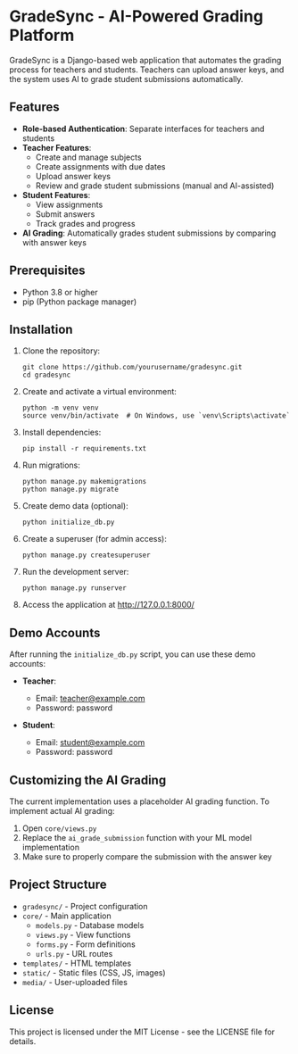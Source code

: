 
# GradeSync - AI-Powered Grading Platform

GradeSync is a Django-based web application that automates the grading process for teachers and students. Teachers can upload answer keys, and the system uses AI to grade student submissions automatically.

## Features

- **Role-based Authentication**: Separate interfaces for teachers and students
- **Teacher Features**:
  - Create and manage subjects
  - Create assignments with due dates
  - Upload answer keys
  - Review and grade student submissions (manual and AI-assisted)
- **Student Features**:
  - View assignments
  - Submit answers
  - Track grades and progress
- **AI Grading**: Automatically grades student submissions by comparing with answer keys

## Prerequisites

- Python 3.8 or higher
- pip (Python package manager)

## Installation

1. Clone the repository:
   ```
   git clone https://github.com/yourusername/gradesync.git
   cd gradesync
   ```

2. Create and activate a virtual environment:
   ```
   python -m venv venv
   source venv/bin/activate  # On Windows, use `venv\Scripts\activate`
   ```

3. Install dependencies:
   ```
   pip install -r requirements.txt
   ```

4. Run migrations:
   ```
   python manage.py makemigrations
   python manage.py migrate
   ```

5. Create demo data (optional):
   ```
   python initialize_db.py
   ```

6. Create a superuser (for admin access):
   ```
   python manage.py createsuperuser
   ```

7. Run the development server:
   ```
   python manage.py runserver
   ```

8. Access the application at http://127.0.0.1:8000/

## Demo Accounts

After running the `initialize_db.py` script, you can use these demo accounts:

- **Teacher**:
  - Email: teacher@example.com
  - Password: password

- **Student**:
  - Email: student@example.com
  - Password: password

## Customizing the AI Grading

The current implementation uses a placeholder AI grading function. To implement actual AI grading:

1. Open `core/views.py`
2. Replace the `ai_grade_submission` function with your ML model implementation
3. Make sure to properly compare the submission with the answer key

## Project Structure

- `gradesync/` - Project configuration
- `core/` - Main application
  - `models.py` - Database models
  - `views.py` - View functions
  - `forms.py` - Form definitions
  - `urls.py` - URL routes
- `templates/` - HTML templates
- `static/` - Static files (CSS, JS, images)
- `media/` - User-uploaded files

## License

This project is licensed under the MIT License - see the LICENSE file for details.
